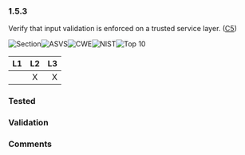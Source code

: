 ### 1.5.3 
Verify that input validation is enforced on a trusted service layer. ([C5](https://www.owasp.org/index.php/OWASP_Proactive_Controls#tab=Formal_Numbering))

![Section](https://img.shields.io/badge/V1-green.svg)![ASVS](https://img.shields.io/badge/ASVS-1.5.3-blue.svg)![CWE](https://img.shields.io/badge/CWE--red.svg)![NIST](https://img.shields.io/badge/NIST--important.svg)![Top 10](https://img.shields.io/badge/--lightgray.svg)

| L1| L2| L3|
| --|:--:|-:|
|  | X | X |

### Tested

### Validation

### Comments

        